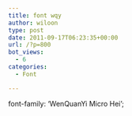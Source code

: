 ```yaml
---
title: font wqy
author: wiloon
type: post
date: 2011-09-17T06:23:35+00:00
url: /?p=800
bot_views:
  - 6
categories:
  - Font

---
```

font-family: &#8216;WenQuanYi Micro Hei&#8217;;